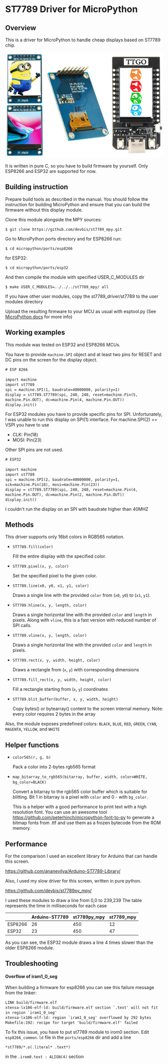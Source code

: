 ST7789 Driver for MicroPython
=============================


Overview
--------
This is a driver for MicroPython to handle cheap displays 
based on ST7789 chip. 

<p align="center">
  <img src="https://raw.githubusercontent.com/devbis/st7789_mpy/master/docs/ST7789.jpg" alt="ST7789 display photo"/>
</p>

It is written in pure C, so you have to build
firmware by yourself.
Only ESP8266 and ESP32 are supported for now.


Building instruction
---------------------

Prepare build tools as described in the manual.
You should follow the instruction for building MicroPython and 
ensure that you can build the firmware without this display module.

Clone this module alongside the MPY sources:

    $ git clone https://github.com/devbis/st7789_mpy.git

Go to MicroPython ports directory and for ESP8266 run:

    $ cd micropython/ports/esp8266

for ESP32: 

    $ cd micropython/ports/esp32

And then compile the module with specified USER_C_MODULES dir

    $ make USER_C_MODULES=../../../st7789_mpy/ all
    
    
If you have other user modules, copy the st7789_driver/st7789 to 
the user modules directory

Upload the resulting firmware to your MCU as usual with esptool.py 
(See 
[MicroPython docs](http://docs.micropython.org/en/latest/esp8266/tutorial/intro.html#deploying-the-firmware) 
for more info)


Working examples
----------------

This module was tested on ESP32 and ESP8266 MCUs.

You have to provide `machine.SPI` object and at least two pins for RESET and 
DC pins on the screen for the display object. 


    # ESP 8266
    
    import machine
    import st7789
    spi = machine.SPI(1, baudrate=40000000, polarity=1)
    display = st7789.ST7789(spi, 240, 240, reset=machine.Pin(5, machine.Pin.OUT), dc=machine.Pin(4, machine.Pin.OUT))
    display.init()


For ESP32 modules you have to provide specific pins for SPI.
Unfortunately, I was unable to run this display on SPI(1) interface.
For machine.SPI(2) == VSPI you have to use 

- CLK: Pin(18)
- MOSI: Pin(23)

Other SPI pins are not used.


    # ESP32

    import machine
    import st7789
    spi = machine.SPI(2, baudrate=40000000, polarity=1, sck=machine.Pin(18), mosi=machine.Pin(23))
    display = st7789.ST7789(spi, 240, 240, reset=machine.Pin(4, machine.Pin.OUT), dc=machine.Pin(2, machine.Pin.OUT))
    display.init()


I couldn't run the display on an SPI with baudrate higher than 40MHZ

Methods
-------------

This driver supports only 16bit colors in RGB565 notation.


- `ST7789.fill(color)`

  Fill the entire display with the specified color.

- `ST7789.pixel(x, y, color)`

  Set the specified pixel to the given color.
  
- `ST7789.line(x0, y0, x1, y1, color)`

  Draws a single line with the provided `color` from (`x0`, `y0`) to 
  (`x1`, `y1`).

- `ST7789.hline(x, y, length, color)`

  Draws a single horizontal line with the provided `color` and `length` 
  in pixels. Along with `vline`, this is a fast version with reduced 
  number of SPI calls.

- `ST7789.vline(x, y, length, color)`

  Draws a single horizontal line with the provided `color` and `length` 
  in pixels.

- `ST7789.rect(x, y, width, height, color)`

  Draws a rectangle from (`x`, `y`) with corresponding dimensions
  
- `ST7789.fill_rect(x, y, width, height, color)`

  Fill a rectangle starting from (`x`, `y`) coordinates

- `ST7789.blit_buffer(buffer, x, y, width, height)`

  Copy bytes() or bytearray() content to the screen internal memory.
  Note: every color requires 2 bytes in the array

Also, the module exposes predefined colors:
  `BLACK`, `BLUE`, `RED`, `GREEN`, `CYAN`, `MAGENTA`, `YELLOW`, and `WHITE`


Helper functions
----------------

- `color565(r, g, b)`

  Pack a color into 2-bytes rgb565 format
  
- `map_bitarray_to_rgb565(bitarray, buffer, width, color=WHITE, bg_color=BLACK)`

  Convert a bitarray to the rgb565 color buffer which is suitable for blitting.
  Bit 1 in bitarray is a pixel with `color` and 0 - with `bg_color`.
  
  This is a helper with a good performance to print text with a high 
  resolution font. You can use an awesome tool 
  https://github.com/peterhinch/micropython-font-to-py
  to generate a bitmap fonts from .ttf and use them as a frozen bytecode from 
  the ROM memory.

Performance
-----------

For the comparison I used an excellent library for Arduino 
that can handle this screen.

https://github.com/ananevilya/Arduino-ST7789-Library/

Also, I used my slow driver for this screen, written in pure python.

https://github.com/devbis/st7789py_mpy/

I used these modules to draw a line from 0,0 to 239,239
The table represents the time in milliseconds for each case

|         | Arduino-ST7789 | st7789py_mpy | st7789_mpy    |
|---------|----------------|--------------|---------------|
| ESP8266 | 26             | 450          | 12            |
| ESP32   | 23             | 450          | 47            |


As you can see, the ESP32 module draws a line 4 times slower than
the older ESP8266 module.


Troubleshooting
---------------

#### Overflow of iram1_0_seg

When building a firmware for esp8266 you can see this failure message from 
the linker:

    LINK build/firmware.elf
    xtensa-lx106-elf-ld: build/firmware.elf section `.text' will not fit in region `iram1_0_seg'
    xtensa-lx106-elf-ld: region `iram1_0_seg' overflowed by 292 bytes
    Makefile:192: recipe for target 'build/firmware.elf' failed

To fix this issue, you have to put st7789 module to irom0 section. 
Edit `esp8266_common.ld` file in the `ports/esp8266` dir and add a line

    *st7789/*.o(.literal* .text*)

in the `.irom0.text : ALIGN(4)` section
